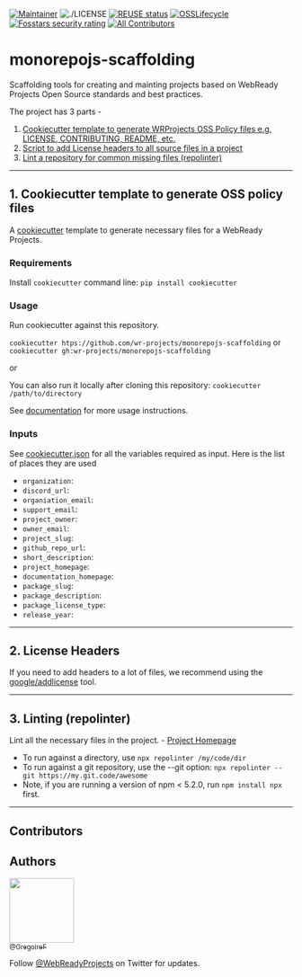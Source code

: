 [![Maintainer](https://img.shields.io/badge/Maintainer-WRProjects-7F187F)](https://github.com/wr-projects/)
![./LICENSE](https://img.shields.io/github/license/wr-projects/monorepojs-scaffolding)
[![REUSE status](https://api.reuse.software/badge/github.com/wr-projects/github-template)](https://api.reuse.software/info/github.com/wr-projects/monorepojs-scaffolding)
[![OSSLifecycle](https://img.shields.io/osslifecycle/wr-projects/github-template)](https://github.com/wr-projects/monorepojs-scaffolding/blob/main/OSSMETADATA)
[![Fosstars security rating](https://raw.githubusercontent.com/wr-projects/monorepojs-scaffolding/.github/assets/fosstars-report/fosstars-security-rating.svg)](https://github.com/wr-projects/monorepojs-scaffolding/blob/fosstars-report/fosstars_security_rating.md)<!-- ALL-CONTRIBUTORS-BADGE:START - Do not remove or modify this section -->
[![All Contributors](https://img.shields.io/badge/all_contributors-2-orange.svg)](#contributors)
<!-- ALL-CONTRIBUTORS-BADGE:END -->

# monorepojs-scaffolding

Scaffolding tools for creating and mainting projects based on WebReady Projects Open Source standards and best practices.

The project has 3 parts - 

1.  [Cookiecutter template to generate WRProjects OSS Policy files e.g. LICENSE, CONTRIBUTING, README, etc.]()
2.  [Script to add License headers to all source files in a project]()
3.  [Lint a repository for common missing files (repolinter)]()

---

## 1. Cookiecutter template to generate OSS policy files

A [cookiecutter](https://github.com/cookiecutter/cookiecutter) template to generate necessary files for a WebReady Projects.

### Requirements

Install `cookiecutter` command line: `pip install cookiecutter`

### Usage

Run cookiecutter against this repository.

`cookiecutter htps://github.com/wr-projects/monorepojs-scaffolding` or `cookiecutter gh:wr-projects/monorepojs-scaffolding`

or

You can also run it locally after cloning this repository:
`cookiecutter /path/to/directory`

See [documentation]() for more usage instructions.

### Inputs

See [cookiecutter.json](/cookiecutter.json) for all the variables required as input. Here is the list of places they are used
 - `organization`:
 - `discord_url`:
 - `organiation_email`:
 - `support_email`:
 - `project_owner`:
 - `owner_email`:
 - `project_slug`:
 - `github_repo_url`: 
 - `short_description`:
 - `project_homepage`:
 - `documentation_homepage`:
 - `package_slug`:
 - `package_description`:
 - `package_license_type`:
 - `release_year`:

---

## 2. License Headers

If you need to add headers to a lot of files, we recommend using the [google/addlicense](https://github.com/wr-projects/addlicense) tool.

---

## 3. Linting (repolinter)

Lint all the necessary files in the project. - [Project Homepage](https://github.com/todogroup/repolinter)

- To run against a directory, use `npx repolinter /my/code/dir`
- To run against a git repository, use the --git option: `npx repolinter --git https://my.git.code/awesome`
- Note, if you are running a version of npm < 5.2.0, run `npm install npx` first.

---

## Contributors
<!-- ALL-CONTRIBUTORS-LIST:START - Do not remove or modify this section -->
<!-- prettier-ignore-start -->
<!-- markdownlint-disable -->

<!-- markdownlint-restore -->
<!-- prettier-ignore-end -->

<!-- ALL-CONTRIBUTORS-LIST:END -->

## Authors

[<img src="https://avatars.githubusercontent.com/u/16638358?v=4?size=115" width=115><br><sub>@GregoireF</sub>](https://github.com/GregoireF)

Follow [@WebReadyProjects](https://twitter.com/WebReadyCompany) on Twitter for updates.
